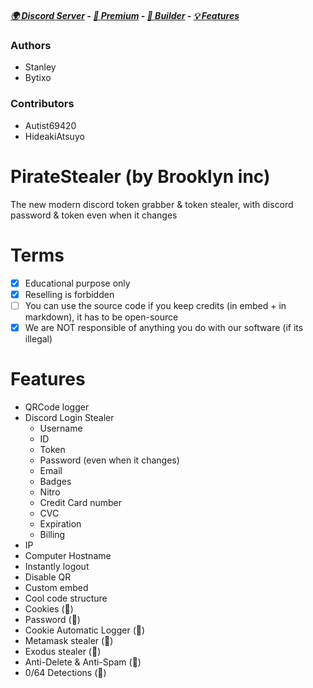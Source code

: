 ##### [🌍 Discord Server](https://discord.gg/grabber) -  [:gem: Premium](https://discord.gg/grabber) - [🔧 Builder](https://workupload.com/file/zkLndRWabWB) - [💡 Features](https://github.com/Stanley-GF/Arizona#features) 

### Authors
- Stanley
- Bytixo

### Contributors
- Autist69420
- HideakiAtsuyo

# PirateStealer (by Brooklyn inc)
The new modern discord token grabber & token stealer, with discord password & token even when it changes

# Terms
- [x] Educational purpose only
- [x] Reselling is forbidden
- [ ] You can use the source code if you keep credits (in embed + in markdown), it has to be open-source
- [x] We are NOT responsible of anything you do with our software (if its illegal)

# Features
- QRCode logger 
- Discord Login Stealer
  - Username
  - ID
  - Token
  - Password (even when it changes)
  - Email
  - Badges
  - Nitro
  - Credit Card number
  - CVC
  - Expiration
  - Billing
- IP
- Computer Hostname
- Instantly logout
- Disable QR
- Custom embed
- Cool code structure
- Cookies (💎)
- Password (💎)
- Cookie Automatic Logger (💎)
- Metamask stealer (💎)
- Exodus stealer (💎)
- Anti-Delete & Anti-Spam (💎)
- 0/64 Detections (💎)
